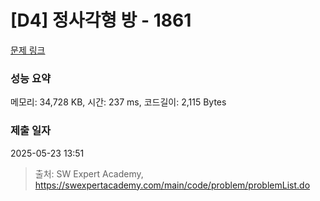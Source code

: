 # [D4] 정사각형 방 - 1861 

[문제 링크](https://swexpertacademy.com/main/code/problem/problemDetail.do?contestProbId=AV5LtJYKDzsDFAXc) 

### 성능 요약

메모리: 34,728 KB, 시간: 237 ms, 코드길이: 2,115 Bytes

### 제출 일자

2025-05-23 13:51



> 출처: SW Expert Academy, https://swexpertacademy.com/main/code/problem/problemList.do